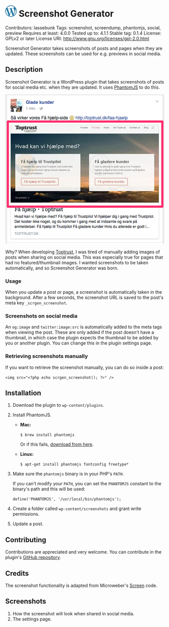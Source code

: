 # <img src="https://raw.githubusercontent.com/lassebunk/screenshot-generator/master/img/wordpress-logo.png" width="36" height="36" /> Screenshot Generator
Contributors: lassebunk
Tags: screenshot, screendump, phantomjs, social, preview
Requires at least: 4.0.0
Tested up to: 4.1.1
Stable tag: 0.1.4
License: GPLv2 or later
License URI: http://www.gnu.org/licenses/gpl-2.0.html

Screenshot Generator takes screenshots of posts and pages when they are updated. These screenshots can be used for e.g. previews in social media.

## Description

Screenshot Generator is a WordPress plugin that takes screenshots of posts for social media etc. when they are updated.
It uses [PhantomJS](http://phantomjs.org/) to do this.

![Screenshot](https://raw.githubusercontent.com/lassebunk/screenshot-generator/master/assets/screenshot-1.png)

*Why?* When developing [Toptrust](http://toptrust.dk), I was tired of manually adding images of posts
when sharing on social media. This was especially true for pages that had no featured/thumbnail images.
I wanted screenshots to be taken automatically, and so Screenshot Generator was born.

### Usage

When you update a post or page, a screenshot is automatically taken in the background.
After a few seconds, the screenshot URL is saved to the post's meta key `_scrgen_screenshot`.

### Screenshots on social media 

An `og:image` and `twitter:image:src` is automatically added to the meta tags
when viewing the post. These are only added if the post doesn't have a
thumbnail, in which case the plugin expects the thumbnail to be added by
you or another plugin. You can change this in the plugin settings page.

### Retrieving screenshots manually 

If you want to retrieve the screenshot manually, you can do so inside a post:

`
<img src="<?php echo scrgen_screenshot(); ?>" />
`

## Installation

1. Download the plugin to `wp-content/plugins`.
2. Install PhantomJS.
   * **Mac:**

     `
     $ brew install phantomjs
     `

     Or if this fails, [download from here](https://github.com/eugene1g/phantomjs/releases).
   * **Linux:**

     `
     $ apt-get install phantomjs fontconfig freetype*
     `

3. Make sure the `phantomjs` binary is in your PHP's `PATH`.

   If you can't modify your `PATH`, you can set the `PHANTOMJS` constant to the
   binary's path and this will be used:

   `
   define('PHANTOMJS', '/usr/local/bin/phantomjs');
   `

4. Create a folder called `wp-content/screenshots` and grant write permissions.

5. Update a post.

## Contributing

Contributions are appreciated and very welcome. You can contribute in the
plugin's [GitHub repository](https://github.com/lassebunk/screenshot-generator).

## Credits

The screenshot functionality is adapted from Microweber's
[Screen](https://github.com/microweber/screen) code.

## Screenshots

1. How the screenshot will look when shared in social media.
2. The settings page.
